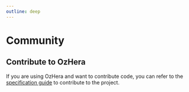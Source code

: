 ```yaml
---
outline: deep
---
```


# Community

## Contribute to OzHera

If you are using OzHera and want to contribute code, you can refer to the [specification guide](/en/about/spec-guide) to contribute to the project.
